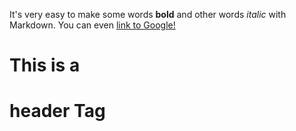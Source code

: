 It's very easy to make some words **bold** and other words *italic* with Markdown.
You can even [link to Google!](http://google.com)

# This is a <h1> header Tag
